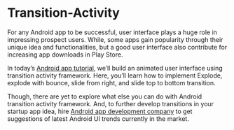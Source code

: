 # Transition-Activity

For any Android app to be successful, user interface plays a huge role in impressing prospect users. While, some apps gain popularity through their unique idea and functionalities, but a good user interface also contribute for increasing app downloads in Play Store.

In today’s [Android app tutorial](https://www.spaceotechnologies.com/transition-activity-android-app-tutorial/), we’ll build an animated user interface using transition activity framework. Here, you’ll learn how to implement Explode, explode with bounce, slide from right, and slide top to bottom transition.

Though, there are yet to explore what else you can do with Android transition activity framework. And, to further develop transitions in your startup app idea, hire [Android app development company](https://www.spaceotechnologies.com/android-app-development/) to get suggestions of latest Android UI trends currently in the market.
